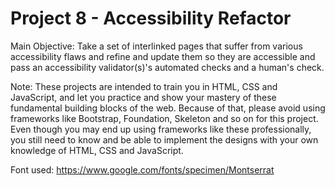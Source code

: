 # Project 8 - Accessibility Refactor

Main Objective: Take a set of interlinked pages that suffer from various accessibility flaws and refine and update them so they are accessible and pass an accessibility validator(s)'s automated checks and a human's check.

Note: These projects are intended to train you in HTML, CSS and JavaScript, and let you practice and show your mastery of these fundamental building blocks of the web. Because of that, please avoid using frameworks like Bootstrap, Foundation, Skeleton and so on for this project. Even though you may end up using frameworks like these professionally, you still need to know and be able to implement the designs with your own knowledge of HTML, CSS and JavaScript.

Font used: https://www.google.com/fonts/specimen/Montserrat
